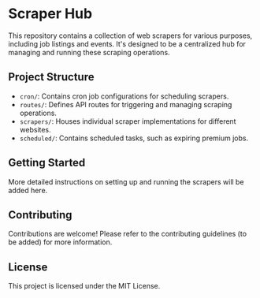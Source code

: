 # Scraper Hub

This repository contains a collection of web scrapers for various purposes, including job listings and events. It's designed to be a centralized hub for managing and running these scraping operations.

## Project Structure

- `cron/`: Contains cron job configurations for scheduling scrapers.
- `routes/`: Defines API routes for triggering and managing scraping operations.
- `scrapers/`: Houses individual scraper implementations for different websites.
- `scheduled/`: Contains scheduled tasks, such as expiring premium jobs.

## Getting Started

More detailed instructions on setting up and running the scrapers will be added here.

## Contributing

Contributions are welcome! Please refer to the contributing guidelines (to be added) for more information.

## License

This project is licensed under the MIT License.
